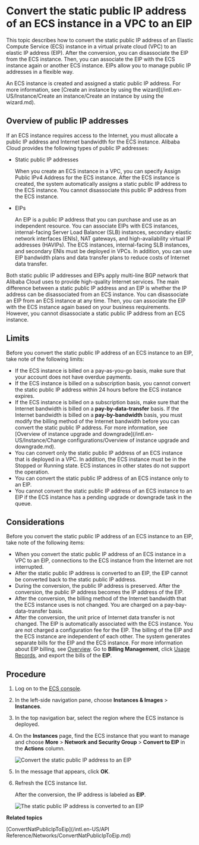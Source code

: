 # Convert the static public IP address of an ECS instance in a VPC to an EIP

This topic describes how to convert the static public IP address of an Elastic Compute Service \(ECS\) instance in a virtual private cloud \(VPC\) to an elastic IP address \(EIP\). After the conversion, you can disassociate the EIP from the ECS instance. Then, you can associate the EIP with the ECS instance again or another ECS instance. EIPs allow you to manage public IP addresses in a flexible way.

An ECS instance is created and assigned a static public IP address. For more information, see [Create an instance by using the wizard](/intl.en-US/Instance/Create an instance/Create an instance by using the wizard.md).

## Overview of public IP addresses

If an ECS instance requires access to the Internet, you must allocate a public IP address and Internet bandwidth for the ECS instance. Alibaba Cloud provides the following types of public IP addresses:

-   Static public IP addresses

    When you create an ECS instance in a VPC, you can specify Assign Public IPv4 Address for the ECS instance. After the ECS instance is created, the system automatically assigns a static public IP address to the ECS instance. You cannot disassociate this public IP address from the ECS instance.

-   EIPs

    An EIP is a public IP address that you can purchase and use as an independent resource. You can associate EIPs with ECS instances, internal-facing Server Load Balancer \(SLB\) instances, secondary elastic network interfaces \(ENIs\), NAT gateways, and high-availability virtual IP addresses \(HAVIPs\). The ECS instances, internal-facing SLB instances, and secondary ENIs must be deployed in VPCs. In addition, you can use EIP bandwidth plans and data transfer plans to reduce costs of Internet data transfer.


Both static public IP addresses and EIPs apply multi-line BGP network that Alibaba Cloud uses to provide high-quality Internet services. The main difference between a static public IP address and an EIP is whether the IP address can be disassociated from an ECS instance. You can disassociate an EIP from an ECS instance at any time. Then, you can associate the EIP with the ECS instance again based on your business requirements. However, you cannot disassociate a static public IP address from an ECS instance.

## Limits

Before you convert the static public IP address of an ECS instance to an EIP, take note of the following limits:

-   If the ECS instance is billed on a pay-as-you-go basis, make sure that your account does not have overdue payments.
-   If the ECS instance is billed on a subscription basis, you cannot convert the static public IP address within 24 hours before the ECS instance expires.
-   If the ECS instance is billed on a subscription basis, make sure that the Internet bandwidth is billed on a **pay-by-data-transfer** basis. If the Internet bandwidth is billed on a **pay-by-bandwidth** basis, you must modify the billing method of the Internet bandwidth before you can convert the static public IP address. For more information, see [Overview of instance upgrade and downgrade](/intl.en-US/Instance/Change configurations/Overview of instance upgrade and downgrade.md).
-   You can convert only the static public IP address of an ECS instance that is deployed in a VPC. In addition, the ECS instance must be in the Stopped or Running state. ECS instances in other states do not support the operation.
-   You can convert the static public IP address of an ECS instance only to an EIP.
-   You cannot convert the static public IP address of an ECS instance to an EIP if the ECS instance has a pending upgrade or downgrade task in the queue.

## Considerations

Before you convert the static public IP address of an ECS instance to an EIP, take note of the following items:

-   When you convert the static public IP address of an ECS instance in a VPC to an EIP, connections to the ECS instance from the Internet are not interrupted.
-   After the static public IP address is converted to an EIP, the EIP cannot be converted back to the static public IP address.
-   During the conversion, the public IP address is preserved. After the conversion, the public IP address becomes the IP address of the EIP.
-   After the conversion, the billing method of the Internet bandwidth that the ECS instance uses is not changed. You are charged on a pay-bay-data-transfer basis.
-   After the conversion, the unit price of Internet data transfer is not changed. The EIP is automatically associated with the ECS instance. You are not charged a configuration fee for the EIP. The billing of the EIP and the ECS instance are independent of each other. The system generates separate bills for the EIP and the ECS instance. For more information about EIP billing, see [Overview](/intl.en-US/Pricing/Overview.md). Go to **Billing Management**, click [Usage Records](https://billing.console.aliyun.com/#/usage/record), and export the bills of the **EIP**.

## Procedure

1.  Log on to the [ECS console](https://ecs.console.aliyun.com/#/home).

2.  In the left-side navigation pane, choose **Instances & Images** \> **Instances**.

3.  In the top navigation bar, select the region where the ECS instance is deployed.

4.  On the **Instances** page, find the ECS instance that you want to manage and choose **More** \> **Network and Security Group** \> **Convert to EIP** in the **Actions** column.

    ![Convert the static public IP address to an EIP](https://static-aliyun-doc.oss-accelerate.aliyuncs.com/assets/img/en-US/8815679161/p88779.png)

5.  In the message that appears, click **OK**.

6.  Refresh the ECS instance list.

    After the conversion, the IP address is labeled as **EIP**.

    ![The static public IP address is converted to an EIP](https://static-aliyun-doc.oss-accelerate.aliyuncs.com/assets/img/en-US/2905958951/p88777.png)


**Related topics**  


[ConvertNatPublicIpToEip](/intl.en-US/API Reference/Networks/ConvertNatPublicIpToEip.md)

